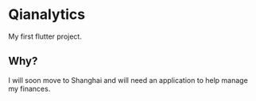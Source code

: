 # Qianalytics

My first flutter project.

## Why?

I will soon move to Shanghai and will need an application to help manage my finances.